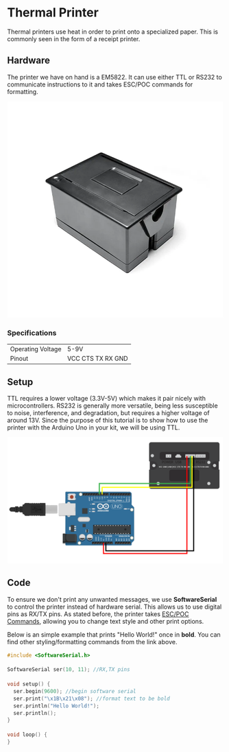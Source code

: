 # Thermal Printer
Thermal printers use heat in order to print onto a specialized paper. This is commonly seen in the form of a receipt printer.

## Hardware

The printer we have on hand is a EM5822. It can use either TTL or RS232 to communicate instructions to it and takes ESC/POC commands for formatting.

![Picture of Printer](./images/em5822.png)

### Specifications
| | |
| - | - |
| Operating Voltage | 5-9V |
| Pinout | VCC CTS TX RX GND |
## Setup

TTL requires a lower voltage (3.3V-5V) which makes it pair nicely with microcontrollers. RS232 is generally more versatile, being less susceptible to noise, interference, and degradation, but requires a higher voltage of around 13V. Since the purpose of this tutorial is to show how to use the printer with the Arduino Uno in your kit, we will be using TTL.

![Picture of Circuit Setup](./images/em5822setup.png)

## Code
To ensure we don't print any unwanted messages, we use **SoftwareSerial** to control the printer instead of hardware serial. This allows us to use digital pins as RX/TX pins. As stated before, the printer takes [ESC/POC Commands](https://escpos.readthedocs.io/en/latest/font_cmds.html), allowing you to change text style and other print options.

Below is an simple example that prints "Hello World!" once in **bold**. You can find other styling/formatting commands from the link above.

```C++
#include <SoftwareSerial.h>

SoftwareSerial ser(10, 11); //RX,TX pins

void setup() {
  ser.begin(9600); //begin software serial
  ser.print("\x1B\x21\x08"); //format text to be bold
  ser.println("Hello World!");
  ser.println();
}

void loop() {
}
```
